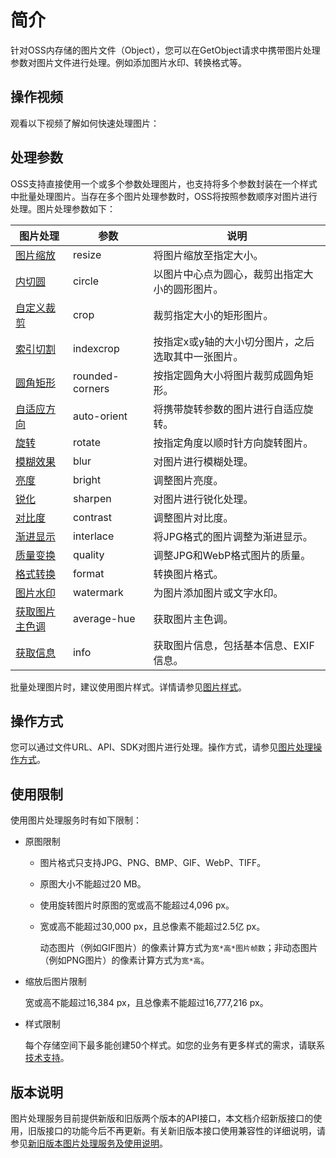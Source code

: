 # 简介

针对OSS内存储的图片文件（Object），您可以在GetObject请求中携带图片处理参数对图片文件进行处理。例如添加图片水印、转换格式等。

## 操作视频

观看以下视频了解如何快速处理图片： 

## 处理参数

OSS支持直接使用一个或多个参数处理图片，也支持将多个参数封装在一个样式中批量处理图片。当存在多个图片处理参数时，OSS将按照参数顺序对图片进行处理。图片处理参数如下：

|图片处理|参数|说明|
|----|--|--|
|[图片缩放](/intl.zh-CN/开发指南/数据处理/图片处理指南/图片处理参数/图片缩放.md)|resize|将图片缩放至指定大小。|
|[内切圆](/intl.zh-CN/开发指南/数据处理/图片处理指南/图片处理参数/内切圆.md)|circle|以图片中心点为圆心，裁剪出指定大小的圆形图片。|
|[自定义裁剪](/intl.zh-CN/开发指南/数据处理/图片处理指南/图片处理参数/自定义裁剪.md)|crop|裁剪指定大小的矩形图片。|
|[索引切割](/intl.zh-CN/开发指南/数据处理/图片处理指南/图片处理参数/索引切割.md)|indexcrop|按指定x或y轴的大小切分图片，之后选取其中一张图片。|
|[圆角矩形](/intl.zh-CN/开发指南/数据处理/图片处理指南/图片处理参数/圆角矩形.md)|rounded-corners|按指定圆角大小将图片裁剪成圆角矩形。|
|[自适应方向](/intl.zh-CN/开发指南/数据处理/图片处理指南/图片处理参数/自适应方向.md)|auto-orient|将携带旋转参数的图片进行自适应旋转。|
|[旋转](/intl.zh-CN/开发指南/数据处理/图片处理指南/图片处理参数/旋转.md)|rotate|按指定角度以顺时针方向旋转图片。|
|[模糊效果](/intl.zh-CN/开发指南/数据处理/图片处理指南/图片处理参数/模糊效果.md)|blur|对图片进行模糊处理。|
|[亮度](/intl.zh-CN/开发指南/数据处理/图片处理指南/图片处理参数/亮度.md)|bright|调整图片亮度。|
|[锐化](/intl.zh-CN/开发指南/数据处理/图片处理指南/图片处理参数/锐化.md)|sharpen|对图片进行锐化处理。|
|[对比度](/intl.zh-CN/开发指南/数据处理/图片处理指南/图片处理参数/对比度.md)|contrast|调整图片对比度。|
|[渐进显示](/intl.zh-CN/开发指南/数据处理/图片处理指南/图片处理参数/渐进显示.md)|interlace|将JPG格式的图片调整为渐进显示。|
|[质量变换](/intl.zh-CN/开发指南/数据处理/图片处理指南/图片处理参数/质量变换.md)|quality|调整JPG和WebP格式图片的质量。|
|[格式转换](/intl.zh-CN/开发指南/数据处理/图片处理指南/图片处理参数/格式转换.md)|format|转换图片格式。|
|[图片水印](/intl.zh-CN/开发指南/数据处理/图片处理指南/图片处理参数/图片水印.md)|watermark|为图片添加图片或文字水印。|
|[获取图片主色调](/intl.zh-CN/开发指南/数据处理/图片处理指南/图片处理参数/获取图片主色调.md)|average-hue|获取图片主色调。|
|[获取信息](/intl.zh-CN/开发指南/数据处理/图片处理指南/图片处理参数/获取信息.md)|info|获取图片信息，包括基本信息、EXIF信息。|

批量处理图片时，建议使用图片样式。详情请参见[图片样式](/intl.zh-CN/开发指南/数据处理/图片处理指南/图片样式.md)。

## 操作方式

您可以通过文件URL、API、SDK对图片进行处理。操作方式，请参见[图片处理操作方式](/intl.zh-CN/开发指南/数据处理/图片处理指南/图片处理操作方式.md)。

## 使用限制

使用图片处理服务时有如下限制：

-   原图限制
    -   图片格式只支持JPG、PNG、BMP、GIF、WebP、TIFF。
    -   原图大小不能超过20 MB。
    -   使用旋转图片时原图的宽或高不能超过4,096 px。
    -   宽或高不能超过30,000 px，且总像素不能超过2.5亿 px。

        动态图片（例如GIF图片）的像素计算方式为`宽*高*图片帧数`；非动态图片（例如PNG图片）的像素计算方式为`宽*高`。

-   缩放后图片限制

    宽或高不能超过16,384 px，且总像素不能超过16,777,216 px。

-   样式限制

    每个存储空间下最多能创建50个样式。如您的业务有更多样式的需求，请联系[技术支持](https://workorder-intl.console.aliyun.com/#/ticket/createIndex)。


## 版本说明

图片处理服务目前提供新版和旧版两个版本的API接口，本文档介绍新版接口的使用，旧版接口的功能今后不再更新。有关新旧版本接口使用兼容性的详细说明，请参见[新旧版本图片处理服务及使用说明](/intl.zh-CN/开发指南/数据处理/图片处理指南/新老版本API和域名使用FAQ.md)。

